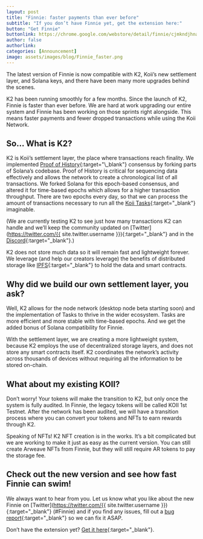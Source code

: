 ```yaml
---
layout: post
title: "Finnie: faster payments than ever before"
subtitle: "If you don’t have Finnie yet, get the extension here:"
button: "Get Finnie"
buttonlink: https://chrome.google.com/webstore/detail/finnie/cjmkndjhnagcfbpiemnkdpomccnjblmj
author: false
authorlink:
categories: [Announcement]
image: assets/images/blog/Finnie_faster.png
---
```


The latest version of Finnie is now compatible with K2, Koii’s new settlement layer, and Solana keys, and there have been many more upgrades behind the scenes.

K2 has been running smoothly for a few months. Since the launch of K2, Finnie is faster than ever before. We are hard at work upgrading our entire system and Finnie has been working on those sprints right alongside. This means faster payments and fewer dropped transactions while using the Koii Network.

## So… What is K2?

K2 is Koii’s settlement layer, the place where transactions reach finality. We implemented [Proof of History](https://tokens-economy.gitbook.io/consensus/chain-based-proof-of-capacity-space/proof-of-history#:~:text=Proof%20of%20History%20is%20a%20sequence%20of%20computation%20that%20can,executed%20to%20generate%20the%20output.){:target="\_blank"} consensus by forking parts of Solana’s codebase. Proof of History is critical for sequencing data effectively and allows the network to create a chronological list of all transactions. We forked Solana for this epoch-based consensus, and altered it for time-based epochs which allows for a higher transaction throughput. There are two epochs every day, so that we can process the amount of transactions necessary to run all the [Koii Tasks](https://docs.koii.network/microservices-and-tasks/what-are-tasks){:target="\_blank"} imaginable.

(We are currently testing K2 to see just how many transactions K2 can handle and we’ll keep the community updated on [Twitter](https://twitter.com/{{ site.twitter.username }}){:target="\_blank"} and in the [Discord](https://discord.gg/koii-network){:target="\_blank"}.)

K2 does not store much data so it will remain fast and lightweight forever. We leverage (and help our creators leverage) the benefits of distributed storage like [IPFS](https://ipfs.tech/){:target="\_blank"} to hold the data and smart contracts.

## Why did we build our own settlement layer, you ask?

Well, K2 allows for the node network (desktop node beta starting soon) and the implementation of Tasks to thrive in the wider ecosystem. Tasks are more efficient and more stable with time-based epochs. And we get the added bonus of Solana compatibility for Finnie.

With the settlement layer, we are creating a more lightweight system, because K2 employs the use of decentralized storage layers, and does not store any smart contracts itself. K2 coordinates the network’s activity across thousands of devices without requiring all the information to be stored on-chain.

## What about my existing KOII?

Don’t worry! Your tokens will make the transition to K2, but only once the system is fully audited. In Finnie, the legacy tokens will be called KOII 1st Testnet. After the network has been audited, we will have a transition process where you can convert your tokens and NFTs to earn rewards through K2.

Speaking of NFTs! K2 NFT creation is in the works. It’s a bit complicated but we are working to make it just as easy as the current version. You can still create Arweave NFTs from Finnie, but they will still require AR tokens to pay the storage fee.

## Check out the new version and see how fast Finnie can swim!

We always want to hear from you. Let us know what you like about the new Finnie on [Twitter](https://twitter.com/{{ site.twitter.username }}){:target="\_blank"} (#Finnie) and if you find any issues, fill out a [bug report](https://share.hsforms.com/1Nmy8p6zWSN2J2skJn5EcOQc20dg){:target="\_blank"} so we can fix it ASAP.

Don’t have the extension yet? [Get it here](https://chrome.google.com/webstore/detail/finnie/cjmkndjhnagcfbpiemnkdpomccnjblmj){:target="\_blank"}.
